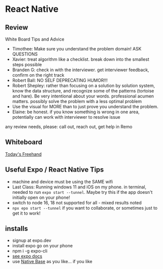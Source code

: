 # React Native

## Review

White Board Tips and Advice
- Timothee:  Make sure you understand the problem domain!  ASK QUESTIONS
- Xavier:  treat algorithm like a checklist.  break down into the smallest steps possible
- Branden G: check in with the interviewer.  get interviewer feedback, confirm on the right track
- Robert Ball:  NO SELF DEPRECATING HUMOR!!! 
- Robert Shepley: rather than focusing on a solution by solution system, know the data structure, and recognize some of the patterns (tortoise and hare). Be very intentional about your words.  professional acumen matters.  possibly solve the problem with a less optimal problem
- Use the visual for MORE than to just prove you understand the problem.
- Elaine: be honest.  if you know something is wrong in one area, potentially can work with interviewer to resolve issue 

any review needs, please: call out, reach out, get help in Remo

## Whiteboard

[Today's Freehand](https://projects.invisionapp.com/freehand/document/S4pYSOcZu)

## Useful Expo / React Native Tips

- machine and device must be using the SAME wifi
- Last Class:  Running windows 11 and iOS on my phone. in terminal, needed to run `expo start --tunnel`.  Maybe try this if the app doesn't initially open on your phone!
- switch to node 16, 18 not supported for all - mixed results noted
- `npx epo start --tunnel` if you want to collaborate, or sometimes just to get it to work!

##  installs
- signup at expo.dev
- install expo go on your phone
- npm i -g expo-cli
- [see expo docs](https://docs.expo.dev/)
- use [Native Base](https://docs.nativebase.io/?utm_source=HomePage&utm_medium=header&utm_campaign=NativeBase_3) as you like... if you like
